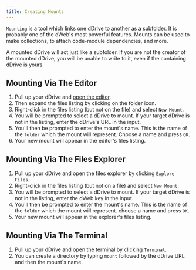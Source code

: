 ```yaml
---
title: Creating Mounts
---
```


`Mounting` is a tool which links one dDrive to another as a subfolder. It is probably one of the dWeb's most powerful features. Mounts can be used to make collections, to attach code-module dependencies, and more.

A mounted dDrive will act just like a subfolder. If you are not the creator of the mounted dDrive, you will be unable to write to it, even if the containing dDrive is yours.

## Mounting Via The Editor
1. Pull up your dDrive and [open the editor](using-the-editor.md). 
2. Then expand the files listing by clicking on the folder icon.
3. Right-click in the files listing (but not on the file) and select `New Mount`.
4. You will be prompted to select a dDrive to mount. If your target dDrive is not in the listing, enter the dDrive's URL in the input.
5. You'll then be prompted to enter the mount's name. This is the name of the `folder` which the mount will represent. Choose a name and press `OK`.
6. Your new mount will appear in the editor's files listing.

## Mounting Via The Files Explorer
1. Pull up your dDrive and open the files explorer by clicking `Explore Files`.
2. Right-click in the files listing (but not on a file) and select `New Mount`.
3. You will be prompted to select a dDrive to mount. If your target dDrive is not in the listing, enter the dWeb key in the input. 
4. You'll then be prompted to enter the mount's name. This is the name of the `folder` which the mount will represent. choose a name and press `OK`.
5. Your new mount will appear in the explorer's files listing.

## Mounting Via The Terminal
1. Pull up your dDrive and open the terminal by clicking `Terminal`.
2. You can create a directory by typing `mount` followed by the dDrive URL and then the mount's name.